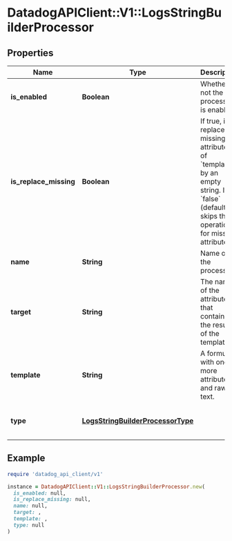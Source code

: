 # DatadogAPIClient::V1::LogsStringBuilderProcessor

## Properties

| Name                   | Type                                                                    | Description                                                                                                                                                         | Notes                                           |
| ---------------------- | ----------------------------------------------------------------------- | ------------------------------------------------------------------------------------------------------------------------------------------------------------------- | ----------------------------------------------- |
| **is_enabled**         | **Boolean**                                                             | Whether or not the processor is enabled.                                                                                                                            | [optional][default to false]                    |
| **is_replace_missing** | **Boolean**                                                             | If true, it replaces all missing attributes of &#x60;template&#x60; by an empty string. If &#x60;false&#x60; (default), skips the operation for missing attributes. | [optional][default to false]                    |
| **name**               | **String**                                                              | Name of the processor.                                                                                                                                              | [optional]                                      |
| **target**             | **String**                                                              | The name of the attribute that contains the result of the template.                                                                                                 |                                                 |
| **template**           | **String**                                                              | A formula with one or more attributes and raw text.                                                                                                                 |                                                 |
| **type**               | [**LogsStringBuilderProcessorType**](LogsStringBuilderProcessorType.md) |                                                                                                                                                                     | [default to &#39;string-builder-processor&#39;] |

## Example

```ruby
require 'datadog_api_client/v1'

instance = DatadogAPIClient::V1::LogsStringBuilderProcessor.new(
  is_enabled: null,
  is_replace_missing: null,
  name: null,
  target: ,
  template: ,
  type: null
)
```
